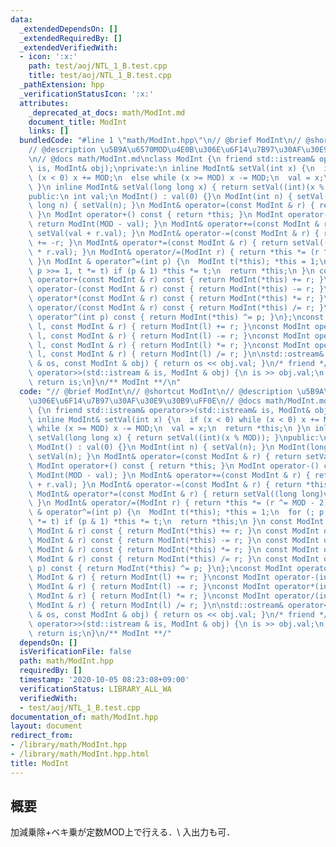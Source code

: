 ```yaml
---
data:
  _extendedDependsOn: []
  _extendedRequiredBy: []
  _extendedVerifiedWith:
  - icon: ':x:'
    path: test/aoj/NTL_1_B.test.cpp
    title: test/aoj/NTL_1_B.test.cpp
  _pathExtension: hpp
  _verificationStatusIcon: ':x:'
  attributes:
    _deprecated_at_docs: math/ModInt.md
    document_title: ModInt
    links: []
  bundledCode: "#line 1 \"math/ModInt.hpp\"\n// @brief ModInt\n// @shortcut ModInt\n\
    // @description \u5B9A\u6570MOD\u4E0B\u306E\u6F14\u7B97\u30AF\u30E9\u30B9\uFF0E\
    \n// @docs math/ModInt.md\nclass ModInt {\n friend std::istream& operator>>(std::istream&\
    \ is, ModInt& obj);\nprivate:\n inline ModInt& setVal(int x) {\n  if (x < 0) while\
    \ (x < 0) x += MOD;\n  else while (x >= MOD) x -= MOD;\n  val = x;\n  return *this;\n\
    \ }\n inline ModInt& setVal(long long x) { return setVal((int)(x % MOD)); }\n\
    public:\n int val;\n ModInt() : val(0) {}\n ModInt(int n) { setVal(n); }\n ModInt(long\
    \ long n) { setVal(n); }\n ModInt& operator=(const ModInt & r) { return setVal(r.val);\
    \ }\n ModInt operator+() const { return *this; }\n ModInt operator-() const {\
    \ return ModInt(MOD - val); }\n ModInt& operator+=(const ModInt & r) { return\
    \ setVal(val + r.val); }\n ModInt& operator-=(const ModInt & r) { return *this\
    \ += -r; }\n ModInt& operator*=(const ModInt & r) { return setVal((long long)val\
    \ * r.val); }\n ModInt& operator/=(ModInt r) { return *this *= (r ^= MOD - 2);\
    \ }\n ModInt & operator^=(int p) {\n  ModInt t(*this); *this = 1;\n  for (; p;\
    \ p >>= 1, t *= t) if (p & 1) *this *= t;\n  return *this;\n }\n const ModInt\
    \ operator+(const ModInt & r) const { return ModInt(*this) += r; }\n const ModInt\
    \ operator-(const ModInt & r) const { return ModInt(*this) -= r; }\n const ModInt\
    \ operator*(const ModInt & r) const { return ModInt(*this) *= r; }\n const ModInt\
    \ operator/(const ModInt & r) const { return ModInt(*this) /= r; }\n const ModInt\
    \ operator^(int p) const { return ModInt(*this) ^= p; }\n};\nconst ModInt operator+(int\
    \ l, const ModInt & r) { return ModInt(l) += r; }\nconst ModInt operator-(int\
    \ l, const ModInt & r) { return ModInt(l) -= r; }\nconst ModInt operator*(int\
    \ l, const ModInt & r) { return ModInt(l) *= r; }\nconst ModInt operator/(int\
    \ l, const ModInt & r) { return ModInt(l) /= r; }\n\nstd::ostream& operator<<(std::ostream\
    \ & os, const ModInt & obj) { return os << obj.val; }\n/* friend */ std::istream&\
    \ operator>>(std::istream & is, ModInt & obj) {\n is >> obj.val;\n obj.setVal(obj.val);\n\
    \ return is;\n}\n/** ModInt **/\n"
  code: "// @brief ModInt\n// @shortcut ModInt\n// @description \u5B9A\u6570MOD\u4E0B\
    \u306E\u6F14\u7B97\u30AF\u30E9\u30B9\uFF0E\n// @docs math/ModInt.md\nclass ModInt\
    \ {\n friend std::istream& operator>>(std::istream& is, ModInt& obj);\nprivate:\n\
    \ inline ModInt& setVal(int x) {\n  if (x < 0) while (x < 0) x += MOD;\n  else\
    \ while (x >= MOD) x -= MOD;\n  val = x;\n  return *this;\n }\n inline ModInt&\
    \ setVal(long long x) { return setVal((int)(x % MOD)); }\npublic:\n int val;\n\
    \ ModInt() : val(0) {}\n ModInt(int n) { setVal(n); }\n ModInt(long long n) {\
    \ setVal(n); }\n ModInt& operator=(const ModInt & r) { return setVal(r.val); }\n\
    \ ModInt operator+() const { return *this; }\n ModInt operator-() const { return\
    \ ModInt(MOD - val); }\n ModInt& operator+=(const ModInt & r) { return setVal(val\
    \ + r.val); }\n ModInt& operator-=(const ModInt & r) { return *this += -r; }\n\
    \ ModInt& operator*=(const ModInt & r) { return setVal((long long)val * r.val);\
    \ }\n ModInt& operator/=(ModInt r) { return *this *= (r ^= MOD - 2); }\n ModInt\
    \ & operator^=(int p) {\n  ModInt t(*this); *this = 1;\n  for (; p; p >>= 1, t\
    \ *= t) if (p & 1) *this *= t;\n  return *this;\n }\n const ModInt operator+(const\
    \ ModInt & r) const { return ModInt(*this) += r; }\n const ModInt operator-(const\
    \ ModInt & r) const { return ModInt(*this) -= r; }\n const ModInt operator*(const\
    \ ModInt & r) const { return ModInt(*this) *= r; }\n const ModInt operator/(const\
    \ ModInt & r) const { return ModInt(*this) /= r; }\n const ModInt operator^(int\
    \ p) const { return ModInt(*this) ^= p; }\n};\nconst ModInt operator+(int l, const\
    \ ModInt & r) { return ModInt(l) += r; }\nconst ModInt operator-(int l, const\
    \ ModInt & r) { return ModInt(l) -= r; }\nconst ModInt operator*(int l, const\
    \ ModInt & r) { return ModInt(l) *= r; }\nconst ModInt operator/(int l, const\
    \ ModInt & r) { return ModInt(l) /= r; }\n\nstd::ostream& operator<<(std::ostream\
    \ & os, const ModInt & obj) { return os << obj.val; }\n/* friend */ std::istream&\
    \ operator>>(std::istream & is, ModInt & obj) {\n is >> obj.val;\n obj.setVal(obj.val);\n\
    \ return is;\n}\n/** ModInt **/"
  dependsOn: []
  isVerificationFile: false
  path: math/ModInt.hpp
  requiredBy: []
  timestamp: '2020-10-05 08:23:08+09:00'
  verificationStatus: LIBRARY_ALL_WA
  verifiedWith:
  - test/aoj/NTL_1_B.test.cpp
documentation_of: math/ModInt.hpp
layout: document
redirect_from:
- /library/math/ModInt.hpp
- /library/math/ModInt.hpp.html
title: ModInt
---
```

## 概要
加減乗除+ベキ乗が定数MOD上で行える．\\
入出力も可．